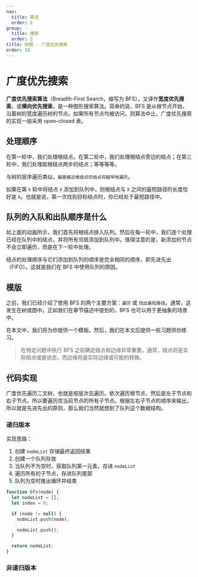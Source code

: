 ```yaml
---
nav:
  title: 算法
  order: 2
group:
  title: 搜索
  order: 3
title: 树图 - 广度优先搜索
order: 10
---
```


# 广度优先搜索

**广度优先搜索算法**（Breadth-First Search，缩写为 BFS），又译作**宽度优先搜索**，或**横向优先搜索**，是一种图形搜索算法。简单的说，BFS 是从根节点开始，沿着树的宽度遍历树的节点。如果所有节点均被访问，则算法中止。广度优先搜索的实现一般采用 open-closed 表。

## 处理顺序

在第一轮中，我们处理根结点。在第二轮中，我们处理根结点旁边的结点；在第三轮中，我们处理距根结点两步的结点；等等等等。

与树的层序遍历类似，`越是接近根结点的结点将越早地遍历`。

如果在第 `k` 轮中将结点 `X` 添加到队列中，则根结点与 `X` 之间的最短路径的长度恰好是 `k`。也就是说，第一次找到目标结点时，你已经处于最短路径中。

## 队列的入队和出队顺序是什么

如上面的动画所示，我们首先将根结点排入队列。然后在每一轮中，我们逐个处理已经在队列中的结点，并将所有邻居添加到队列中。值得注意的是，新添加的节点不会立即遍历，而是在下一轮中处理。

结点的处理顺序与它们添加到队列的顺序是完全相同的顺序，即先进先出（FIFO）。这就是我们在 BFS 中使用队列的原因。

## 模版

之前，我们已经介绍了使用 BFS 的两个主要方案：`遍历` 或 `找出最短路径`。通常，这发生在树或图中。正如我们在章节描述中提到的，BFS 也可以用于更抽象的场景中。

在本文中，我们将为你提供一个模板。然后，我们在本文后提供一些习题供你练习。

> 在特定问题中执行 BFS 之前确定结点和边缘非常重要。通常，结点将是实际结点或是状态，而边缘将是实际边缘或可能的转换。

## 代码实现

广度优先遍历二叉树，也就是按层次去遍历。依次遍历根节点，然后是左子节点和右子节点。所以要遍历完当前节点的所有子节点。根据左右子节点的顺序来输出，所以就是先进先出的原则，那么我们当然就想到了队列这个数据结构。

### 递归版本

实现思路：

1. 创建 `nodeList` 存储最终返回结果
2. 创建一个队列存放
3. 当队列不为空时，获取队列第一元素，存进 `nodeList`
4. 遍历所有的子节点，存进队列尾部
5. 队列为空时推出循环并结束

```js
function bfs(node) {
  let nodeList = [];
  let index = 0;

  if (node != null) {
    nodeList.push(node);

    nodeList.push();
  }

  return nodeList;
}
```

### 非递归版本
